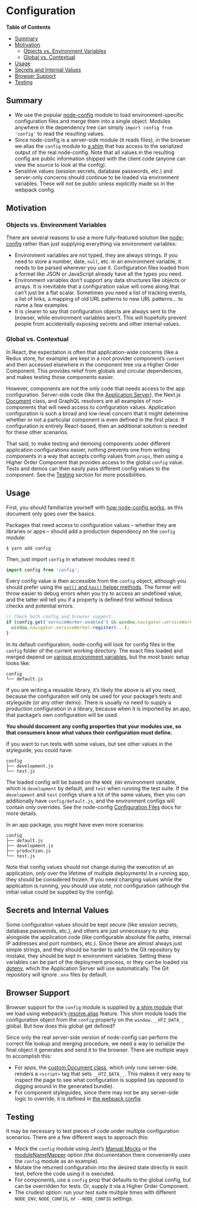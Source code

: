 # Configuration

<!-- START doctoc generated TOC please keep comment here to allow auto update -->
<!-- DON'T EDIT THIS SECTION, INSTEAD RE-RUN doctoc TO UPDATE -->
**Table of Contents**

- [Summary](#summary)
- [Motivation](#motivation)
  - [Objects vs. Environment Variables](#objects-vs-environment-variables)
  - [Global vs. Contextual](#global-vs-contextual)
- [Usage](#usage)
- [Secrets and Internal Values](#secrets-and-internal-values)
- [Browser Support](#browser-support)
- [Testing](#testing)

<!-- END doctoc generated TOC please keep comment here to allow auto update -->

## Summary

* We use the popular [node-config][] module to load environment-specific
  configuration files and merge them into a single object. Modules anywhere
  in the dependency tree can simply `import config from 'config'` to read the
  resulting values.
* Since node-config is a server-side module (it reads files), in the browser we
  alias the `config` module to [a shim][shim] that has access to the serialized
  output of the real node-config. Note that all values in the resulting config
  are public information shipped with the client code (anyone can view the
  source to look at the config).
* Sensitive values (session secrets, database passwords, etc.) and server-only
  concerns should continue to be loaded via environment variables. These will
  not be public unless explicitly made so in the webpack config.

## Motivation

### Objects vs. Environment Variables

There are several reasons to use a more fully-featured solution like [node-config][]
rather than just supplying everything via environment variables:

* Environment variables are not typed, they are always strings. If you need to
  store a number, date, `null`, etc. in an environment variable, it needs to be
  parsed wherever you use it. Configuration files loaded from a format like JSON
  or JavaScript already have all the types you need.
* Environment variables don’t support any data structures like objects or arrays.
  It is inevitable that a configuration value will come along that can’t just be
  a flat scalar. Sometimes you need a list of tracking events, a list of links,
  a mapping of old URL patterns to new URL patterns… to name a few examples.
* It is clearer to say that configuration objects are always sent to the browser,
  while environment variables aren’t. This will hopefully prevent people from
  accidentally exposing secrets and other internal values.

### Global vs. Contextual

In React, the expectation is often that application-wide concerns (like a Redux
store, for example) are kept in a root provider component’s `context` and then
accessed elsewhere in the component tree via a Higher Order Component. This
provides relief from globals and circular dependencies, and makes testing those
components easier.

However, components are not the only code that needs access to the app
configuration. Server-side code (like the [Application Server][]), the Next.js
[Document][] class, and GraphQL resolvers are all examples of non-components
that will need access to configuration values. Application configuration is such
a broad and low-level concern that it might determine whether or not a particular
component is even defined in the first place. If configuration is entirely
React-based, then an additional solution is needed for these other scenarios.

That said, to make testing and demoing components under different application
configurations easier, nothing prevents one from writing components in a way that
accepts config values from `props`, then using a Higher Order Component that
provides access to the global `config` value. Tests and demos can then easily
pass different config values to the component. See the [Testing](#testing) section
for more possibilities.

## Usage

First, you should familiarize yourself with [how node-config works][node-config],
as this document only goes over the basics.

Packages that need access to configuration values – whether they are libraries
or apps – should add a production dependency on the `config` module:

```console
$ yarn add config
```

Then, just import `config` in whatever modules need it:

```js
import config from 'config';
```

Every config value is then accessible from the `config` object, although you
should prefer using the [`get()` and `has()` helper methods][node-config Common
Usage]. The former will throw easier to debug errors when you try to access an
undefined value, and the latter will tell you if a property is defined first
without tedious checks and potential errors.

```js
// Check both config and browser support.
if (config.get('serviceWorker.enabled') && window.navigator.serviceWorker) {
  window.navigator.serviceWorker.register(...);
}
```

In its default configuration, node-config will look for config files in the
`config` folder of the current working directory. The exact files loaded and
merged depend on [various environment variables][node-config Configuration Files],
but the most basic setup looks like:

```
config
└── default.js
```

If you are writing a reusable library, it’s likely the above is all you need,
because the configuration will only be used for your package’s tests and
styleguide (or any other demo). There is usually no need to supply a production
configuration in a library, because when it is imported by an app, that package’s
own configuration will be used.

**You should document any config properties that your modules use, so that
consumers know what values their configuration must define.**

If you want to run tests with some values, but see other values in the styleguide,
you could have:

```
config
├── development.js
└── test.js
```

The loaded config will be based on the `NODE_ENV` environment variable, which is
`development` by default, and `test` when running the test suite. If the
`development` and `test` configs share a lot of the same values, then you can
additionally have `config/default.js`, and the environment configs will contain
only overrides. See the node-config [Configuration Files][node-config
Configuration Files] docs for more details.

In an app package, you might have even more scenarios:

```
config
├── default.js
├── development.js
├── production.js
└── test.js
```

Note that config values should not change during the execution of an application,
only over the lifetime of multiple deployments! In a running app, they should be
considered frozen. If you need changing values while the application is running,
you should use *state*, not configuration (although the initial value could be
supplied by the config).

## Secrets and Internal Values

Some configuration values should be kept secure (like session secrets, database
passwords, etc.), and others are just unnecessary to ship alongside the
application code (like configurable absolute file paths, internal IP addresses
and port numbers, etc.). Since these are almost always just simple strings, and
they should be harder to add to the Git repository by mistake, they should be kept
in environment variables. Setting these variables can be part of the deployment
process, or they can be loaded via [dotenv][], which the Application Server will
use automatically. The Git repository will ignore `.env` files by default.

## Browser Support

Browser support for the `config` module is supplied by [a shim module][shim] that
we load using webpack’s [resolve.alias][] feature. This shim module loads the
configuration object from the `config` property on the `window.__HTZ_DATA__`
global. But how does this global get defined?

Since only the real server-side version of node-config can perform the correct
file lookup and merging procedure, we need a way to serialize the final object
it generates and send it to the browser. There are multiple ways to accomplish
this:

* For apps, the [custom Document class][HaaretzDocument], which only runs
  server-side, renders a `<script>` tag that sets `__HTZ_DATA__`. This makes
  it very easy to inspect the page to see what configuration is supplied (as
  opposed to digging around in the generated bundle).
* For component styleguides, since there may not be any server-side logic to
  override, it is defined in [the webpack config][styleguide.config.js].

## Testing

It may be necessary to test pieces of code under multiple configuration
scenarios. There are a few different ways to approach this:

* Mock the `config` module using Jest’s [Manual Mocks][] or the [moduleNameMapper][]
  option (the documentation there conveniently uses the `config` module as an
  example).
* Mutate the returned configuration into the desired state directly in each test,
  before the code using it is executed.
* For components, use a `config` prop that defaults to the global config, but
  can be overridden for tests. Or, supply it via a Higher Order Component.
* The crudest option: run your test suite multiple times with different `NODE_ENV`,
  `NODE_CONFIG`, or `--NODE_CONFIG` settings.

[node-config]: https://github.com/lorenwest/node-config
[node-config Configuration Files]: https://github.com/lorenwest/node-config/wiki/Configuration-Files
[node-config Common Usage]: https://github.com/lorenwest/node-config/wiki/Common-Usage
[dotenv]: https://www.npmjs.com/package/dotenv
[Application Server]: https://github.com/Haaretz/htz-frontend/blob/master/docs/SystemOverview.md#application-server
[Document]: https://github.com/zeit/next.js#custom-document
[shim]: ../packages/libs/htz-react-base/webpack/configShim.js
[resolve.alias]: https://webpack.js.org/configuration/resolve/#resolve-alias
[HaaretzDocument]: ../packages/components/htz-components/src/document.js
[styleguide.config.js]: ../packages/libs/htz-react-base/styleguide.config.js
[Manual Mocks]: https://facebook.github.io/jest/docs/en/manual-mocks.html
[moduleNameMapper]: https://facebook.github.io/jest/docs/en/webpack.html#a-webpack-example
